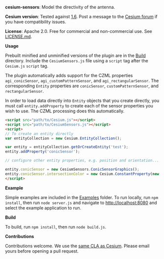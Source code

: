 
**cesium-sensors**: Model the directivity of the antenna.

**Cesium version**: Tested against [1.6](http://cesiumjs.org/downloads.html). Post a message to the [Cesium forum](http://cesiumjs.org/forum.html) if you have compatibility issues.

**License**: Apache 2.0.  Free for commercial and non-commercial use.  See [LICENSE.md](LICENSE.md).

**Usage**

Prebuilt minified and unminified versions of the plugin are in the [Build](Build/) directory.  Include the `CesiumSensors.js` file using a `script` tag after the `Cesium.js` `script` tag.

The plugin automatically adds support for the CZML properties `agi_conicSensor`, `agi_customPatternSensor`, and `agi_rectangularSensor`.  The corresponding `Entity` properties are `conicSensor`, `customPatternSensor`, and `rectangularSensor`.

In order to load data directly into `Entity` objects that you create directly, you must call `entity.addProperty` to create each of the sensor properties you wish to use.  The CZML processing does this automatically.

```html
<script src="path/to/Cesium.js"></script>
<script src="path/to/CesiumSensors.js"></script>
<script>
// To create an entity directly
var entityCollection = new Cesium.EntityCollection();

var entity = entityCollection.getOrCreateEntity('test');
entity.addProperty('conicSensor');

// configure other entity properties, e.g. position and orientation...

entity.conicSensor = new CesiumSensors.ConicSensorGraphics();
entity.conicSensor.intersectionColor = new Cesium.ConstantProperty(new Cesium.Color(0.1, 0.2, 0.3, 0.4));
</script>
```

**Example**

Simple examples are included in the [Examples](Examples/) folder.  To run locally, run `npm install`, then run `node server.js` and navigate to [http://localhost:8080](http://localhost:8080) and select the example application to run.

**Build**

To build, run `npm install`, then run `node build.js`.

**Contributions**

Contributions welcome.  We use the [same CLA as Cesium](https://github.com/AnalyticalGraphicsInc/cesium/blob/master/CONTRIBUTING.md).  Please email yours before opening a pull request.
